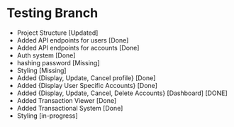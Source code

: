# Testing Branch
* Project Structure [Updated]
* Added API endpoints for users [Done]
* Added API endpoints for accounts [Done]
* Auth system [Done]
* hashing password [Missing]
* Styling [Missing]
* Added {Display, Update, Cancel profile} [Done]
* Added {Display User Specific Accounts} [Done]
* Added {Display, Update, Cancel, Delete Accounts} [Dashboard] [DONE]
* Added Transaction Viewer [Done]
* Added Transactional System [Done]
* Styling [in-progress]
